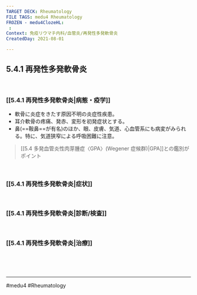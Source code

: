 ```yaml
---
TARGET DECK: Rheumatology
FILE TAGS: medu4 Rheumatology
FROZEN - medu4ClozeHL:
 : 
Context: 免疫リウマチ内科/血管炎/再発性多発軟骨炎
CreatedDay: 2021-08-01

---
```


## 5.4.1 再発性多発軟骨炎

<br>

### [[5.4.1 再発性多発軟骨炎|病態・疫学]]
* 軟骨に炎症をきたす原因不明の炎症性疾患。
* 耳介軟骨の疼痛、発赤、変形を初発症状とする。
* 鼻(==鞍鼻==が有名)のほか、眼、皮膚、気道、心血管系にも病変がみられる。特に、気道狭窄による呼吸困難に注意。
>[[5.4 多発血管炎性肉芽腫症〈GPA〉(Wegener 症候群)|GPA]]との鑑別がポイント
<!--ID: 1627801028044-->


<br>

### [[5.4.1 再発性多発軟骨炎|症状]]


<br>

### [[5.4.1 再発性多発軟骨炎|診断/検査]]


<br>

### [[5.4.1 再発性多発軟骨炎|治療]]


<br><br><br>

---
#medu4 #Rheumatology 
